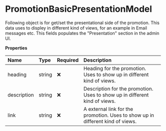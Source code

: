 # PromotionBasicPresentationModel

Following object is for get/set the presentational side of the promotion. This data uses to displey in different kind of views, for an example in Email messages etc. This fields populates the "Presentation" section in the admin UI.

**Properties**

| Name        | Type   | Required | Description                                                                    |
| :---------- | :----- | :------- | :----------------------------------------------------------------------------- |
| heading     | string | ❌       | Heading for the promotion. Uses to show up in different kind of views.         |
| description | string | ❌       | Description for the promotion. Uses to show up in different kind of views.     |
| link        | string | ❌       | A external link for the promotion. Uses to show up in different kind of views. |

<!-- This file was generated by liblab | https://liblab.com/ -->
